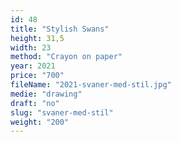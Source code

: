 ```yaml
---
id: 48
title: "Stylish Swans"
height: 31,5
width: 23
method: "Crayon on paper"
year: 2021
price: "700"
fileName: "2021-svaner-med-stil.jpg"
medie: "drawing"
draft: "no"
slug: "svaner-med-stil"
weight: "200"
---
```

